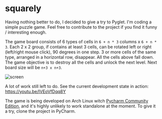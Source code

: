 # squarely
Having nothing better to do, I decided to give a try to Pyglet. I'm coding a simple puzzle game.
Feel free to contribute to the project if you find it funny / interesting enough.

The game board consists of 6 types of cells in `6 + n * 3` columns x `6 + n * 3`. Each 2 x 2 group, if contains at 
least 3 cells, can be rotated left or right (left/right mouse click), 90 degrees in one step. 3 or more cells of the 
same type, arranged in a horizontal row, disappear. All the cells above fall down. The game objective is to destroy all 
the cells and unlock the next level. Next board size will be `n+3 x n+3`.

![screen](http://nwg.pl/squarely/wiki/screen.png)

A lot of work still left to do. See the current development state in action: https://youtu.be/IVEoVfDqq8Y

The game is being developed on Arch Linux witch [Pycharm Community Edition](https://www.jetbrains.com/pycharm/download), 
and it's highly unlikely to work standalone at the moment. To give it a try, clone the project in PyCharm.
